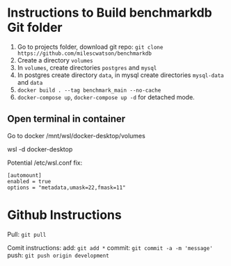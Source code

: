 # Instructions to Build benchmarkdb Git folder
1. Go to projects folder, download git repo: `git clone https://github.com/milescwatson/benchmarkdb`
2. Create a directory `volumes`
3. In `volumes`, create directories `postgres` and `mysql`
4. In postgres create directory `data`, in mysql create directories `mysql-data` and `data`
5. `docker build . --tag benchmark_main --no-cache`
6. `docker-compose up`, `docker-compose up -d` for detached mode.

## Open terminal in container
Go to docker 
/mnt/wsl/docker-desktop/volumes



wsl -d docker-desktop

Potential /etc/wsl.conf fix:
```
[automount]
enabled = true
options = "metadata,umask=22,fmask=11"
```

# Github Instructions
Pull: `git pull`

Comit instructions:
add: `git add *`
commit: `git commit -a -m 'message'`
push: `git push origin development`

